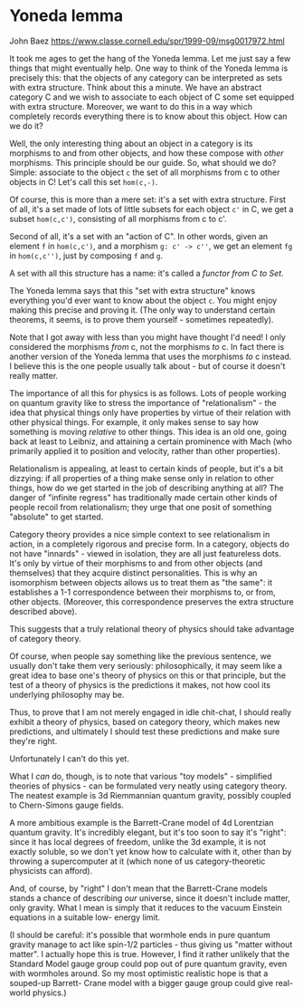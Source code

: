 # Yoneda lemma

John Baez
https://www.classe.cornell.edu/spr/1999-09/msg0017972.html


It took me ages to get the hang of the Yoneda lemma. Let me just say a few things that might eventually help. One way to think of the Yoneda lemma is precisely this: that the objects of any category can be interpreted as sets with extra structure. Think about this a minute. We have an abstract category C and we wish to associate to each object of C some set equipped with extra structure. Moreover, we want to do this in a way which completely records everything there is to know about this object. How can we do it?

Well, the only interesting thing about an object in a category is its morphisms to and from other objects, and how these compose with *other* morphisms. This principle should be our guide. So, what should we do? Simple: associate to the object `c` the set of all morphisms from c to other objects in C! Let's call this set `hom(c,-)`.

Of course, this is more than a mere set: it's a set with extra structure. First of all, it's a set made of lots of little subsets for each object `c'` in C, we get a subset `hom(c,c')`, consisting of all morphisms from c to c'.

Second of all, it's a set with an "action of C". In other words, given an element `f` in `hom(c,c')`, and a morphism `g: c' -> c''`, we get an element `fg` in `hom(c,c'')`, just by composing `f` and `g`.

A set with all this structure has a name: it's called a *functor from C to Set*.

The Yoneda lemma says that this "set with extra structure" knows everything you'd ever want to know about the object `c`. You might enjoy making this precise and proving it. (The only way to understand certain theorems, it seems, is to prove them yourself - sometimes repeatedly).

Note that I got away with less than you might have thought I'd need! I only considered the morphisms *from* c, not the morphisms *to* c. In fact there is another version of the Yoneda lemma that uses the morphisms *to* c instead. I believe this is the one people usually talk about - but of course it doesn't really matter.

The importance of all this for physics is as follows. Lots of people working on quantum gravity like to stress the importance of "relationalism" - the idea that physical things only have properties by virtue of their relation with other physical things. For example, it only makes sense to say how something is moving *relative* to other things. This idea is an old one, going back at least to Leibniz, and attaining a certain prominence with Mach (who primarily applied it to position and velocity, rather than other properties).

Relationalism is appealing, at least to certain kinds of people, but it's a bit dizzying: if all properties of a thing make sense only in relation to other things, how do we get started in the job of describing anything at all? The danger of "infinite regress" has traditionally made certain other kinds of people recoil from relationalism; they urge that one posit of something "absolute" to get started.

Category theory provides a nice simple context to see relationalism in action, in a completely rigorous and precise form. In a category, objects do not have "innards" - viewed in isolation, they are all just featureless dots. It's only by virtue of their morphisms to and from other objects (and themselves) that they acquire distinct personalities. This is why an isomorphism between objects allows us to treat them as "the same": it establishes a 1-1 correspondence between their morphisms to, or from, other objects. (Moreover, this correspondence preserves the extra structure described above).

This suggests that a truly relational theory of physics should take advantage of category theory.

Of course, when people say something like the previous sentence, we usually don't take them very seriously: philosophically, it may seem like a great idea to base one's theory of physics on this or that principle, but the test of a theory of physics is the predictions it makes, not how cool its underlying philosophy may be.

Thus, to prove that I am not merely engaged in idle chit-chat, I
should really exhibit a theory of physics, based on category theory,
which makes new predictions, and ultimately I should test these
predictions and make sure they're right.

Unfortunately I can't do this yet.

What I *can* do, though, is to note that various "toy models" -
simplified theories of physics - can be formulated very neatly
using category theory.  The neatest example is 3d Riemmannian
quantum gravity, possibly coupled to Chern-Simons gauge fields.

A more ambitious example is the Barrett-Crane model of 4d Lorentzian
quantum gravity.  It's incredibly elegant, but it's too soon to 
say it's "right": since it has local degrees of freedom, unlike
the 3d example, it is not exactly soluble, so we don't yet know
how to calculate with it, other than by throwing a supercomputer
at it (which none of us category-theoretic physicists can afford).

And, of course, by "right" I don't mean that the Barrett-Crane
models stands a chance of describing *our* universe, since it
doesn't include matter, only gravity.  What I mean is simply that
it reduces to the vacuum Einstein equations in a suitable low-
energy limit.  

(I should be careful: it's possible that wormhole ends in pure 
quantum gravity manage to act like spin-1/2 particles - thus giving
us "matter without matter".  I actually hope this is true.  However, 
I find it rather unlikely that the Standard Model gauge group
could pop out of pure quantum gravity, even with wormholes around.
So my most optimistic realistic hope is that a souped-up Barrett-
Crane model with a bigger gauge group could give real-world physics.)
